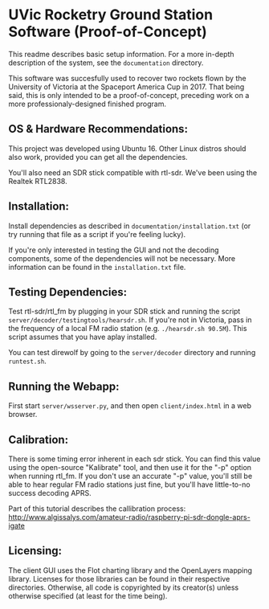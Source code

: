 # UVic Rocketry Ground Station Software (Proof-of-Concept)
This readme describes basic setup information.  For a more in-depth description of the system, see the `documentation` directory.

This software was succesfully used to recover two rockets flown by the University of Victoria at the Spaceport America Cup in 2017.  That being said, this is only intended to be a proof-of-concept, preceding work on a more professionaly-designed finished program.

## OS & Hardware Recommendations:

This project was developed using Ubuntu 16.  Other Linux distros should also work, provided you can get all the dependencies.

You'll also need an SDR stick compatible with rtl-sdr.  We've been using the Realtek RTL2838.

## Installation:

Install dependencies as described in `documentation/installation.txt` (or try running that file as a script if you're feeling lucky).

If you're only interested in testing the GUI and not the decoding components, some of the dependencies will not be necessary.  More information can be found in the `installation.txt` file.

## Testing Dependencies:

Test rtl-sdr/rtl_fm by plugging in your SDR stick and running the script `server/decoder/testingtools/hearsdr.sh`.  If you're not in Victoria, pass in the frequency of a local FM radio station (e.g. `./hearsdr.sh 90.5M`).  This script assumes that you have aplay installed.

You can test direwolf by going to the `server/decoder` directory and running `runtest.sh`.

## Running the Webapp:

First start `server/wsserver.py`, and then open `client/index.html` in a web browser.

## Calibration:

There is some timing error inherent in each sdr stick.  You can find this value using the open-source "Kalibrate" tool, and then use it for the "-p" option when running rtl_fm.  If you don't use an accurate "-p" value, you'll still be able to hear regular FM radio stations just fine, but you'll have little-to-no success decoding APRS.

Part of this tutorial describes the callibration process:
http://www.algissalys.com/amateur-radio/raspberry-pi-sdr-dongle-aprs-igate

## Licensing:

The client GUI uses the Flot charting library and the OpenLayers mapping library.  Licenses for those libraries can be found in their respective directories.  Otherwise, all code is copyrighted by its creator(s) unless otherwise specified (at least for the time being).

